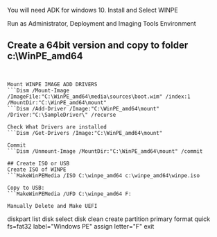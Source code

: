 You will need ADK for windows 10. Install and Select WINPE

Run as Administrator, Deployment and Imaging Tools Environment
## Create a 64bit version and copy to folder c:\WinPE_amd64
``` copype amd64 C:\WinPE_amd64


Mount WINPE IMAGE ADD DRIVERS
```Dism /Mount-Image /ImageFile:"C:\WinPE_amd64\media\sources\boot.wim" /index:1 /MountDir:"C:\WinPE_amd64\mount"
```Dism /Add-Driver /Image:"C:\WinPE_amd64\mount" /Driver:"C:\SampleDriver\" /recurse

Check What Drivers are installed
```Dism /Get-Drivers /Image:"C:\WinPE_amd64\mount"

Commit
```Dism /Unmount-Image /MountDir:"C:\WinPE_amd64\mount" /commit

## Create ISO or USB
Create ISO of WINPE
```MakeWinPEMedia /ISO C:\winpe_amd64 c:\winpe_amd64\winpe.iso

Copy to USB:
```MakeWinPEMedia /UFD C:\winpe_amd64 F:

Manually Delete and Make UEFI
```
diskpart
  list disk
  select disk <disk number>
  clean
  create partition primary
  format quick fs=fat32 label="Windows PE"
  assign letter="F"
  exit
```


